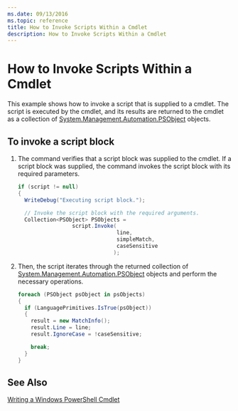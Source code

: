 ```yaml
---
ms.date: 09/13/2016
ms.topic: reference
title: How to Invoke Scripts Within a Cmdlet
description: How to Invoke Scripts Within a Cmdlet
---
```

# How to Invoke Scripts Within a Cmdlet

This example shows how to invoke a script that is supplied to a cmdlet. The script is executed by the cmdlet, and its results are returned to the cmdlet as a collection of [System.Management.Automation.PSObject](/dotnet/api/System.Management.Automation.PSObject) objects.

## To invoke a script block

1. The command verifies that a script block was supplied to the cmdlet. If a script block was supplied, the command invokes the script block with its required parameters.

    ```csharp
    if (script != null)
    {
      WriteDebug("Executing script block.");

      // Invoke the script block with the required arguments.
      Collection<PSObject> PSObjects =
                     script.Invoke(
                                   line,
                                   simpleMatch,
                                   caseSensitive
                                  );
    ```

2. Then, the script iterates through the returned collection of [System.Management.Automation.PSObject](/dotnet/api/System.Management.Automation.PSObject) objects and perform the necessary operations.

    ```csharp
    foreach (PSObject psObject in psObjects)
    {
      if (LanguagePrimitives.IsTrue(psObject))
      {
        result = new MatchInfo();
        result.Line = line;
        result.IgnoreCase = !caseSensitive;

        break;
      }
    }

    ```

## See Also

[Writing a Windows PowerShell Cmdlet](./writing-a-windows-powershell-cmdlet.md)
